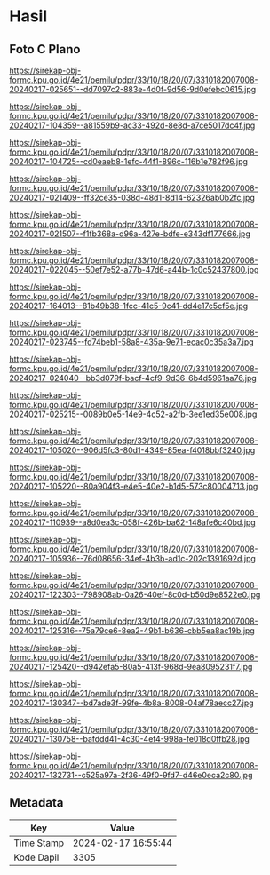 # Hasil

## Foto C Plano

https://sirekap-obj-formc.kpu.go.id/4e21/pemilu/pdpr/33/10/18/20/07/3310182007008-20240217-025651--dd7097c2-883e-4d0f-9d56-9d0efebc0615.jpg

https://sirekap-obj-formc.kpu.go.id/4e21/pemilu/pdpr/33/10/18/20/07/3310182007008-20240217-104359--a81559b9-ac33-492d-8e8d-a7ce5017dc4f.jpg

https://sirekap-obj-formc.kpu.go.id/4e21/pemilu/pdpr/33/10/18/20/07/3310182007008-20240217-104725--cd0eaeb8-1efc-44f1-896c-116b1e782f96.jpg

https://sirekap-obj-formc.kpu.go.id/4e21/pemilu/pdpr/33/10/18/20/07/3310182007008-20240217-021409--ff32ce35-038d-48d1-8d14-62326ab0b2fc.jpg

https://sirekap-obj-formc.kpu.go.id/4e21/pemilu/pdpr/33/10/18/20/07/3310182007008-20240217-021507--f1fb368a-d96a-427e-bdfe-e343df177666.jpg

https://sirekap-obj-formc.kpu.go.id/4e21/pemilu/pdpr/33/10/18/20/07/3310182007008-20240217-022045--50ef7e52-a77b-47d6-a44b-1c0c52437800.jpg

https://sirekap-obj-formc.kpu.go.id/4e21/pemilu/pdpr/33/10/18/20/07/3310182007008-20240217-164013--81b49b38-1fcc-41c5-9c41-dd4e17c5cf5e.jpg

https://sirekap-obj-formc.kpu.go.id/4e21/pemilu/pdpr/33/10/18/20/07/3310182007008-20240217-023745--fd74beb1-58a8-435a-9e71-ecac0c35a3a7.jpg

https://sirekap-obj-formc.kpu.go.id/4e21/pemilu/pdpr/33/10/18/20/07/3310182007008-20240217-024040--bb3d079f-bacf-4cf9-9d36-6b4d5961aa76.jpg

https://sirekap-obj-formc.kpu.go.id/4e21/pemilu/pdpr/33/10/18/20/07/3310182007008-20240217-025215--0089b0e5-14e9-4c52-a2fb-3ee1ed35e008.jpg

https://sirekap-obj-formc.kpu.go.id/4e21/pemilu/pdpr/33/10/18/20/07/3310182007008-20240217-105020--906d5fc3-80d1-4349-85ea-f4018bbf3240.jpg

https://sirekap-obj-formc.kpu.go.id/4e21/pemilu/pdpr/33/10/18/20/07/3310182007008-20240217-105220--80a904f3-e4e5-40e2-b1d5-573c80004713.jpg

https://sirekap-obj-formc.kpu.go.id/4e21/pemilu/pdpr/33/10/18/20/07/3310182007008-20240217-110939--a8d0ea3c-058f-426b-ba62-148afe6c40bd.jpg

https://sirekap-obj-formc.kpu.go.id/4e21/pemilu/pdpr/33/10/18/20/07/3310182007008-20240217-105936--76d08656-34ef-4b3b-ad1c-202c1391692d.jpg

https://sirekap-obj-formc.kpu.go.id/4e21/pemilu/pdpr/33/10/18/20/07/3310182007008-20240217-122303--798908ab-0a26-40ef-8c0d-b50d9e8522e0.jpg

https://sirekap-obj-formc.kpu.go.id/4e21/pemilu/pdpr/33/10/18/20/07/3310182007008-20240217-125316--75a79ce6-8ea2-49b1-b636-cbb5ea8ac19b.jpg

https://sirekap-obj-formc.kpu.go.id/4e21/pemilu/pdpr/33/10/18/20/07/3310182007008-20240217-125420--d942efa5-80a5-413f-968d-9ea8095231f7.jpg

https://sirekap-obj-formc.kpu.go.id/4e21/pemilu/pdpr/33/10/18/20/07/3310182007008-20240217-130347--bd7ade3f-99fe-4b8a-8008-04af78aecc27.jpg

https://sirekap-obj-formc.kpu.go.id/4e21/pemilu/pdpr/33/10/18/20/07/3310182007008-20240217-130758--bafddd41-4c30-4ef4-998a-fe018d0ffb28.jpg

https://sirekap-obj-formc.kpu.go.id/4e21/pemilu/pdpr/33/10/18/20/07/3310182007008-20240217-132731--c525a97a-2f36-49f0-9fd7-d46e0eca2c80.jpg


## Metadata

| Key        | Value               |
| ---------- | ------------------- |
| Time Stamp | 2024-02-17 16:55:44 |
| Kode Dapil | 3305                |



